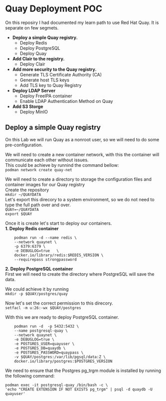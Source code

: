 # Quay Deployment POC

On this reposiry I had documented my learn path to use Red Hat Quay.
It is separate on few segmets.
+ **Deploy a simple Quay registry.**
  - Deploy Redis
  - Deploy PostgreSQL
  - Deploy Quay
+ **Add Clair to the registry.**
  - Deploy Clair
+ **Add more security to the Quay registry.**
  - Generate TLS Certificate Authority (CA)
  - Generate host TLS keys
  - Add TLS key to Quay Registry
+ **Deploy LDAP Server**
  - Deploy FreeIPA container
  - Enable LDAP Authentication Method on Quay
+ **Add S3 Storge**
  - Deploy MinIO

## Deploy a simple Quay registry
On this Lab we will run Quay as a nonroot user, so we will need to do some pre-configuration.<br>

We will need to create a new container network, with this the container will communicate each other without issues.<br>
This could be achieve by runnind the command bellow:<br>
`podman network create quay-net`<br>

We will need to create a directory to storage the configuration files and container images for our Quay registry<br>
Create the repository<br>
`mkdir ~/QUAYDATA`<br>
Let's export this direcory to a system environment, so we do not need to type the full path over and over.<br>
`QUAY=~/QUAYDATA`<br>
`export $QUAY`

Once it is create let's start to deploy our containers.<br>
**1. Deploy Redis container**<br>
```
    podman run -d --name redis \
    --network quaynet \
    -p 6379:6379 \
    -e DEBUGLOG=true   \
    docker.io/library/redis:$REDIS_VERSION \
    --requirepass strongpassword 
```

**2. Deploy PostgreSQL container**<br>
First we will need to create the directory where PostgreSQL will save the data.<br>

We could achieve it by running<br>
`mkdir -p $QUAY/postgres/quay`<br>

Now let's set the correct permission to this direcory.<br>
`setfacl -m u:26:-wx $QUAY/postgres`<br>

With this we are ready to deploy PostgreSQL container.<br>
```
    podman run -d  -p 5432:5432 \
    --name postgresql-quay \
    --network quaynet \
    -e DEBUGLOG=true \
    -e POSTGRES_USER=quayuser \
    -e POSTGRES_DB=quaydb \
    -e POSTGRES_PASSWORD=quaypass \
    -v $QUAY/postgres:/var/lib/pgsql/data:Z \
    docker.io/library/postgres:$POSTGRES_VERSION
```

We need to ensure that the Postgres pg_trgm module is installed by running the following command:
```
podman exec -it postgresql-quay /bin/bash -c \
'echo "CREATE EXTENSION IF NOT EXISTS pg_trgm" | psql -d quaydb -U quayuser'
```
